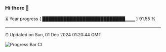 ### Hi there 👋

⏳ Year progress { ███████████████████████████▁▁▁ } 91.55 %

---

⏰ Updated on Sun, 01 Dec 2024 01:20:44 GMT

![Progress Bar CI](https://github.com/liununu/liununu/workflows/Progress%20Bar%20CI/badge.svg)
